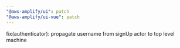 ```yaml
---
"@aws-amplify/ui": patch
"@aws-amplify/ui-vue": patch
---
```


fix(authenticator): propagate username from signUp actor to top level machine
